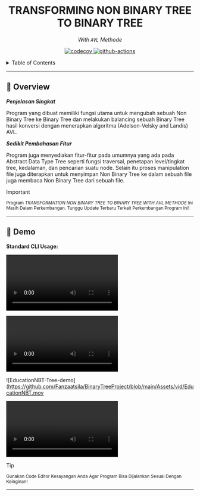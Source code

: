 <h1 align="center">TRANSFORMING NON BINARY TREE TO BINARY TREE</h1>
<p align="center">
  <em>With <code>AVL</code> Methode</em>
</p>
<p align="center">
<a href="https://app.codecov.io/gh/eli64s/readme-ai">
    <img src="https://img.shields.io/badge/Welcome-Developers-sliver.svg"
    alt="codecov">
  </a>
  <a href="https://github.com/eli64s/readme-ai/actions">
    <img src="https://img.shields.io/badge/Programming_Language-c++-blue.svg"
    alt="github-actions">
  </a>
</p>
<details>
  <summary>Table of Contents</summary>

- [📍 Overview](#-overview)
- [👾 Demo](#-demo)
- [🧩 Features](#-features)
- [🗂️ Examples](#️-examples)
- [🚀 Getting Started](#-getting-started)
  - [⚙️ Installation](#-installation)
  - [🤖 Usage](#-usage)
  - [🧪 Tests](#-tests)
- [📦 Configuration](#️-configuration)
- [🧑‍💻 Contributing](#-contributing)
</details>

---

## 📍 Overview

***Penjelasan Singkat***

Program yang dibuat memiliki fungsi utama untuk mengubah sebuah Non Binary Tree ke Binary Tree dan melakukan balancing sebuah Binary Tree hasil konversi dengan menerapkan algoritma (Adelson-Velsky and Landis) AVL. 

***Sedikit Pembahasan Fitur***

Program juga menyediakan fitur-fitur pada umumnya yang ada pada Abstract Data Type Tree seperti fungsi traversal, penetapan level/tingkat tree, kedalaman, dan pencarian suatu node. Selain itu proses manipulation file juga diterapkan untuk menyimpan Non Binary Tree ke dalam sebuah file juga membaca Non Binary Tree dari sebuah file.<br>

> [!IMPORTANT]
>
> <sub>Program _TRANSFORMATION NON BINARY TREE TO BINARY TREE WITH AVL METHODE_ Ini Masih Dalam Perkembangan. Tunggu Update Terbaru Terkait Perkembangan Program Ini!</sub>

---

## 👾 Demo

**Standard CLI Usage:**

![Create-Tree-demo](https://github.com/Fanzaatsila/BinaryTreeProject/blob/main/Assets/vid/CreateTree.mov
)

![Transformation-Tree-demo](https://github.com/Fanzaatsila/BinaryTreeProject/blob/main/Assets/vid/ConvertTreenDetail.mov
)

![EducationNBT-Tree-demo](https://github.com/Fanzaatsila/BinaryTreeProject/blob/main/Assets/vid/EducationNBT.mov

![Save-Tree-demo](https://github.com/Fanzaatsila/BinaryTreeProject/blob/main/Assets/vid/SaveTree.mov
)

> [!TIP]
>
> <sub>Gunakan Code Editor Kesayangan Anda Agar Program Bisa Dijalankan Sesuai Dengan Keinginan!</sub>

---